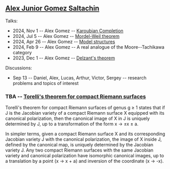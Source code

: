 ## [Alex Junior Gomez Saltachin](https://sites.google.com/pucp.edu.pe/alequisgomez)

Talks:

- 2024, Nov 1 -- Alex Gomez -- [Karoubian Completion](https://ncatlab.org/nlab/show/Karoubi+envelope)
- 2024, Jul 5 -- Alex Gomez -- [Mordel-Weil theorem](https://en.wikipedia.org/wiki/Mordell–Weil_theorem)
- 2024, Apr 26 -- Alex Gomez -- [Model structures](https://ncatlab.org/nlab/show/model+category)
- 2024, Feb 9 -- Alex Gomez -- A real analogue of the Moore--Tachikawa category
- 2023, Dec 1 -- Alex Gomez -- [Delzant's theorem](https://en.wikipedia.org/wiki/Delzant's_theorem)

Discussions:

- Sep 13 -- Daniel, Alex, Lucas, Arthur, Victor, Sergey -- research problems and topics of interest

### TBA --  [Torelli's theorem for compact Riemann surfaces](https://en.wikipedia.org/wiki/Torelli_theorem)

Torelli's theorem for compact Riemann surfaces of genus g ≥ 1 states that if J is the Jacobian variety of a compact Riemann surface X equipped with its canonical polarization, then the canonical image of X in J is uniquely determined by J, up to a transformation of the form x → ±x ± a.

In simpler terms, given a compact Riemann surface X and its corresponding Jacobian variety J with the canonical polarization, the image of X inside J, defined by the canonical map, is uniquely determined by the Jacobian variety J. Any two compact Riemann surfaces with the same Jacobian variety and canonical polarization have isomorphic canonical images, up to a translation by a point (x → x + a) and inversion of the coordinate (x → -x).


